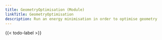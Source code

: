 ```yaml
---
title: GeometryOptimisation (Module)
linkTitle: GeometryOptimisation
description: Run an energy minimisation in order to optimise geometry
---
```


{{< todo-label >}}
